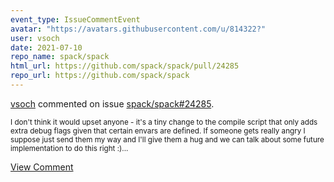```yaml
---
event_type: IssueCommentEvent
avatar: "https://avatars.githubusercontent.com/u/814322?"
user: vsoch
date: 2021-07-10
repo_name: spack/spack
html_url: https://github.com/spack/spack/pull/24285
repo_url: https://github.com/spack/spack
---
```


<a href='https://github.com/vsoch' target='_blank'>vsoch</a> commented on issue <a href='https://github.com/spack/spack/pull/24285' target='_blank'>spack/spack#24285</a>.

<small>I don't think it would upset anyone - it's a tiny change to the compile script that only adds extra debug flags given that certain envars are defined. If someone gets really angry I suppose just send them my way and I'll give them a hug and we can talk about some future implementation to do this right :)...</small>

<a href='https://github.com/spack/spack/pull/24285' target='_blank'>View Comment</a>
